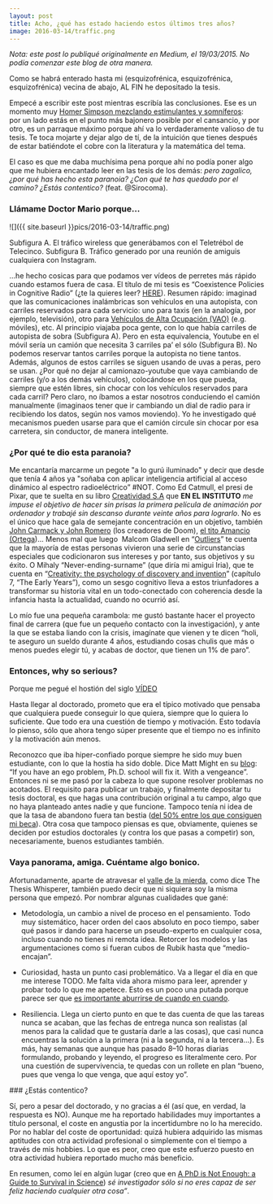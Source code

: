 ```yaml
---
layout: post
title: Acho, ¿qué has estado haciendo estos últimos tres años?
image: 2016-03-14/traffic.png
---
```


*Nota: este post lo publiqué originalmente en Medium, el 19/03/2015. No podía comenzar este blog de otra manera.*

Como se habrá enterado hasta mi (esquizofrénica, esquizofrénica, esquizofrénica) vecina de abajo, AL FIN he depositado la tesis. 

<!--more-->

Empecé a escribir este post mientras escribía las conclusiones. Ese es un momento muy <a href="https://www.youtube.com/watch?v=HrkfXWPk_vo">Homer Simpson mezclando estimulantes y somníferos</a>: por un lado estás en el punto más bajonero posible por el cansancio, y por otro, es un parraque máximo porque ahí va lo verdaderamente valioso de tu tesis. Te toca mojarte y dejar algo de tí, de la intuición que tienes después de estar batiéndote el cobre con la literatura y la matemática del tema.

El caso es que me daba muchísima pena porque ahí no podía poner algo que me hubiera encantado leer en las tesis de los demás: *pero zagalico, ¿por qué has hecho esta paranoia? ¿Con qué te has quedado por el camino? ¿Estás contentico?* (feat. @Sirocoma).

### Llámame Doctor Mario porque…
![]({{ site.baseurl }}pics/2016-03-14/traffic.png)
<div class="my-caption"> Subfigura A. El tráfico wireless que generábamos con el Teletrébol de Telecinco. Subfigura B. Tráfico generado por una reunión de amiguis cualquiera con Instagram. </div>

…he hecho cosicas para que podamos ver vídeos de perretes más rápido cuando estamos fuera de casa. El título de mi tesis es “Coexistence Policies in Cognitive Radio” (¿te la quieres leer? <a href="https://www.dropbox.com/s/wrdpo1sh37kwldg/MLopez_thesis.pdf?dl=0">HERE</a>). Resumen rápido: imaginad que las comunicaciones inalámbricas son vehículos en una autopista, con carriles reservados para cada servicio: uno para taxis (en la analogía, por ejemplo, televisión), otro para <a href="http://www.circulaseguro.com/que-es-un-carril-vao/" rel="nofollow" data-href="http://www.circulaseguro.com/que-es-un-carril-vao/">Vehículos de Alta Ocupación (VAO)</a> (e.g. móviles), etc. Al principio viajaba poca gente, con lo que había carriles de autopista de sobra (Subfigura A). Pero en esta equivalencia, Youtube en el móvil sería un camión que necesita 3 carriles pa’ el sólo (Subfigura B). No podemos reservar tantos carriles porque la autopista no tiene tantos. Además, algunos de estos carriles se siguen usando de uvas a peras, pero se usan. ¿Por qué no dejar al camionazo-youtube que vaya cambiando de carriles (y/o a los demás vehículos), colocándose en los que pueda, siempre que estén libres, sin chocar con los vehículos reservados para cada carril? Pero claro, no íbamos a estar nosotros conduciendo el camión manualmente (imaginaos tener que ir cambiando un dial de radio para ir recibiendo los datos, según nos vamos moviendo). Yo he investigado qué mecanismos pueden usarse para que el camión circule sin chocar por esa carretera, sin conductor, de manera inteligente.

### ¿Por qué te dio esta paranoia?
Me encantaría marcarme un pegote "a lo gurú iluminado" y decir que desde que tenía 4 años ya "soñaba con aplicar inteligencia artificial al acceso dinámico al espectro radioeléctrico” #NOT. Como Ed Catmull, el presi de Pixar, que te suelta en su libro <a href="http://www.amazon.es/Creatividad-S-llevar-inspiraci%C3%B3n-infinito-ebook/dp/B00KYZ7GB2/ref=sr_1_1?ie=UTF8&amp;qid=1424821214&amp;sr=8-1&amp;keywords=creatividad" rel="nofollow" data-href="http://www.amazon.es/Creatividad-S-llevar-inspiraci%C3%B3n-infinito-ebook/dp/B00KYZ7GB2/ref=sr_1_1?ie=UTF8&amp;qid=1424821214&amp;sr=8-1&amp;keywords=creatividad">Creatividad S.A</a> que **EN EL INSTITUTO** *me impuse el objetivo de hacer sin prisas la primera película de animación por ordenador y trabajé sin descanso durante veinte años para lograrlo*. No es el único que hace gala de semejante concentración en un objetivo, también <a href="http://www.amazon.es/Masters-Doom-Created-Transformed-Culture-ebook/dp/B000FBFNL0/ref=sr_1_1?ie=UTF8&amp;qid=1424821258&amp;sr=8-1&amp;keywords=masters+of+doom" rel="nofollow" data-href="http://www.amazon.es/Masters-Doom-Created-Transformed-Culture-ebook/dp/B000FBFNL0/ref=sr_1_1?ie=UTF8&amp;qid=1424821258&amp;sr=8-1&amp;keywords=masters+of+doom">John Carmack y John Romero</a> (los creadores de Doom), <a href="http://www.amazon.es/Masters-Doom-Created-Transformed-Culture-ebook/dp/B000FBFNL0/ref=sr_1_1?ie=UTF8&amp;qid=1424821258&amp;sr=8-1&amp;keywords=masters+of+doom" rel="nofollow" data-href="http://www.amazon.es/Masters-Doom-Created-Transformed-Culture-ebook/dp/B000FBFNL0/ref=sr_1_1?ie=UTF8&amp;qid=1424821258&amp;sr=8-1&amp;keywords=masters+of+doom">el tito Amancio (Ortega</a>)... Menos mal que luego  Malcom Gladwell en “<a href="http://www.amazon.com/Outliers-Story-Success-Malcolm-Gladwell/dp/0316017930/ref=sr_1_1?ie=UTF8&amp;qid=1424822155&amp;sr=8-1&amp;keywords=outliers" rel="nofollow" data-href="http://www.amazon.com/Outliers-Story-Success-Malcolm-Gladwell/dp/0316017930/ref=sr_1_1?ie=UTF8&amp;qid=1424822155&amp;sr=8-1&amp;keywords=outliers">Outliers</a>” te cuenta que la mayoría de estas personas vivieron una serie de circunstancias especiales que codicionaron sus intereses y por tanto, sus objetivos y su éxito. O Mihaly “Never-ending-surname” (que diría mi amigui Iria), que te cuenta en “<a href="http://www.amazon.com/Creativity-Psychology-Discovery-Mihaly-Csikszentmihalyi/dp/0062283251/ref=sr_1_1?ie=UTF8&amp;qid=1424822451&amp;sr=8-1&amp;keywords=creativity+flow+and+the+psychology+of+discovery+and+invention" rel="nofollow" data-href="http://www.amazon.com/Creativity-Psychology-Discovery-Mihaly-Csikszentmihalyi/dp/0062283251/ref=sr_1_1?ie=UTF8&amp;qid=1424822451&amp;sr=8-1&amp;keywords=creativity+flow+and+the+psychology+of+discovery+and+invention">Creativity: the psychology of discovery and invention</a>” (capítulo 7, “The Early Years”), como un sesgo cognitivo lleva a estos triunfadores a transformar su historia vital en un todo-conectado con coherencia desde la infancia hasta la actualidad, cuando no ocurrió así.

Lo mío fue una pequeña carambola: me gustó bastante hacer el proyecto final de carrera (que fue un pequeño contacto con la investigación), y ante la que se estaba liando con la crisis, imagínate que vienen y te dicen “holi, te aseguro un sueldo durante 4 años, estudiando cosas chulis que más o menos puedes elegir tú, y acabas de doctor, que tienen un 1% de paro”.

### Entonces, why so serious?
Porque me pegué el hostión del siglo <a href="https://www.youtube.com/watch?v=nY0SxfCK4Jo"> VÍDEO </a>

Hasta llegar al doctorado, prometo que era el típico motivado que pensaba que cualquiera puede conseguir lo que quiera, siempre que lo quiera lo suficiente. Que todo era una cuestión de tiempo y motivación. Esto todavía lo pienso, sólo que ahora tengo súper presente que el tiempo no es infinito y la motivación aún menos.

Reconozco que iba hiper-confiado porque siempre he sido muy buen estudiante, con lo que la hostia ha sido doble. Dice Matt Might en su <a href="http://matt.might.net/articles/successful-phd-students/" rel="nofollow" data-href="http://matt.might.net/articles/successful-phd-students/">blog</a>: “If you have an ego problem, Ph.D. school will fix it. With a vengeance”. Entonces ni se me pasó por la cabeza lo que supone resolver problemas no acotados. El requisito para publicar un trabajo, y finalmente depositar tu tesis doctoral, es que hagas una contribución original a tu campo, algo que no haya planteado antes nadie y que funcione. Tampoco tenía ni idea de que la tasa de abandono fuera tan bestia (<a href="http://www.ugr.es/~aepc/articulo/8.pdf" rel="nofollow" data-href="http://www.ugr.es/~aepc/articulo/8.pdf">del 50% entre los que consiguen mi beca</a>). Otra cosa que tampoco piensas es que, obviamente, quienes se deciden por estudios doctorales (y contra los que pasas a competir) son, necesariamente, buenos estudiantes también.

### Vaya panorama, amiga. Cuéntame algo bonico.
Afortunadamente, aparte de atravesar el <a href="http://thesiswhisperer.com/2012/05/08/the-valley-of-shit/" rel="nofollow" data-href="http://thesiswhisperer.com/2012/05/08/the-valley-of-shit/">valle de la mierda</a>, como dice The Thesis Whisperer, también puedo decir que ni siquiera soy la misma persona que empezó. Por nombrar algunas cualidades que gané:

+ Metodología, un cambio a nivel de proceso en el pensamiento. Todo muy sistemático, hacer orden del caos absoluto en poco tiempo, saber qué pasos ir dando para hacerse un pseudo-experto en cualquier cosa, incluso cuando no tienes ni remota idea. Retorcer los modelos y las argumentaciones como si fueran cubos de Rubik hasta que “medio-encajan”.

+ Curiosidad, hasta un punto casi problemático. Va a llegar el día en que me interese TODO. Me falta vida ahora mismo para leer, aprender y probar todo lo que me apetece. Esto es un poco una putada porque parece ser que <a href="http://lifehacker.com/5927330/the-holy-trinity-of-inactivity-how-boredom-distraction-and-procrastination-are-vital-to-healthy-living" rel="nofollow" data-href="http://lifehacker.com/5927330/the-holy-trinity-of-inactivity-how-boredom-distraction-and-procrastination-are-vital-to-healthy-living">es importante aburrirse de cuando en cuando</a>.

+ Resiliencia. Llega un cierto punto en que te das cuenta de que las tareas nunca se acaban, que las fechas de entrega nunca son realistas (al menos para la calidad que te gustaría darle a las cosas), que casi nunca encuentras la solución a la primera (ni a la segunda, ni a la tercera…). Es más, hay semanas que aunque has pasado 8–10 horas diarias formulando, probando y leyendo, el progreso es literalmente cero. Por una cuestión de supervivencia, te quedas con un rollete en plan “bueno, pues que venga lo que venga, que aquí estoy yo”.

### ¿Estás contentico?
<img src="https://cdn-images-1.medium.com/max/800/1*yDHHG4naRNcn2CxgxGS9tg.png" alt="" data-src="https://cdn-images-1.medium.com/max/800/1*yDHHG4naRNcn2CxgxGS9tg.png" />

Sí, pero a pesar del doctorado, y no gracias a él (así que, en verdad, la respuesta es NO). Aunque me ha reportado habilidades muy importantes a título personal, el coste en angustia por la incertidumbre no lo ha merecido. Por no hablar del coste de oportunidad: quizá hubiera adquirido las mismas aptitudes con otra actividad profesional o simplemente con el tiempo a través de mis hobbies. Lo que es peor, creo que este esfuerzo puesto en otra actividad hubiera reportado mucho más beneficio.

En resumen, como leí en algún lugar (creo que en <a href="http://www.amazon.com/PhD-Not-Enough-Survival-Science/dp/0465022227/ref=sr_1_1?ie=UTF8&amp;qid=1426443845&amp;sr=8-1&amp;keywords=a+phd+is+not+enough+a+guide+to+survival+in+science" rel="nofollow" data-href="http://www.amazon.com/PhD-Not-Enough-Survival-Science/dp/0465022227/ref=sr_1_1?ie=UTF8&amp;qid=1426443845&amp;sr=8-1&amp;keywords=a+phd+is+not+enough+a+guide+to+survival+in+science">A PhD is Not Enough: a Guide to Survival in Science</a>) *sé investigador sólo si no eres capaz de ser feliz haciendo cualquier otra cosa”*.
